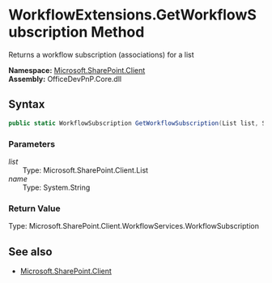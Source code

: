 # WorkflowExtensions.GetWorkflowSubscription Method  
Returns a workflow subscription (associations) for a list  

**Namespace:** [Microsoft.SharePoint.Client](Microsoft.SharePoint.Client.md)  
**Assembly:** OfficeDevPnP.Core.dll  
## Syntax
```C#
public static WorkflowSubscription GetWorkflowSubscription(List list, String name)
```
### Parameters
*list*  
&emsp;&emsp;Type: Microsoft.SharePoint.Client.List  
*name*  
&emsp;&emsp;Type: System.String  
### Return Value
Type: Microsoft.SharePoint.Client.WorkflowServices.WorkflowSubscription  


## See also
- [Microsoft.SharePoint.Client](Microsoft.SharePoint.Client.md)
